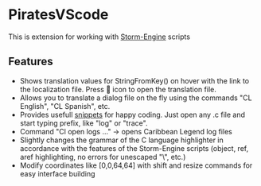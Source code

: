 # PiratesVScode

This is extension for working with [Storm-Engine](https://github.com/storm-devs/storm-engine/) scripts 

## Features

* Shows translation values for StringFromKey() on hover with the link to the localization file. Press 📝 icon to open the translation file.
* Allows you to translate a dialog file on the fly using the commands "CL English", "CL Spanish", etc.
* Provides usefull [snippets](https://github.com/seorgiy/piratesvscode/blob/main/snippets/piratesvscode.json) for happy coding. Just open any .c file and start typing prefix, like "log" or "trace".
* Command "Cl open logs ..." → opens Caribbean Legend log files
* Slightly changes the grammar of the C language highlighter in accordance with the features of the Storm-Engine scripts (object, ref, aref highlighting, no errors for unescaped "\\", etc.)
* Modify coordinates like [0,0,64,64] with shift and resize commands for easy interface building
